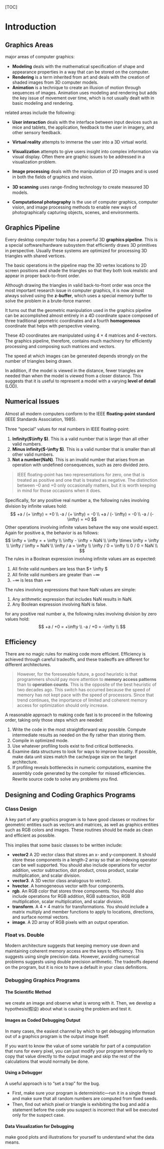 [TOC]

# Introduction

## Graphics Areas

 major areas of computer graphics:

- **Modeling** deals with the mathematical speciﬁcation of shape and appearance properties in a way that can be stored on the computer.
- **Rendering** is a term inherited from art and deals with the creation of shaded images from 3D computer models.
- **Animation** is a technique to create an illusion of motion through sequences of images.  Animation uses modeling and rendering but adds the key issue of movement over time, which is not usually dealt with in basic modeling and rendering.

 related areas include the following:

- **User interaction** deals with the interface between input devices such as mice and tablets, the application, feedback to the user in imagery, and other sensory feedback. 

- **Virtual reality** attempts to immerse the user into a 3D virtual world.
- **Visualization**  attempts to give users insight into complex information via visual display. Often there are graphic issues to be addressed in a visualization problem.
- **Image processing** deals with the manipulation of 2D images and is used in both the ﬁelds of graphics and vision.
- **3D scanning** uses range-ﬁnding technology to create measured 3D models.
- **Computational photography**  is the use of computer graphics, computer vision, and image processing methods to enable new ways of photographically capturing objects, scenes, and environments.



## Graphics Pipeline

Every desktop computer today has a powerful 3D **graphics pipeline**. This is a special software/hardware subsystem that efﬁciently draws 3D primitives in perspective. Usually these systems are optimized for processing 3D triangles with shared vertices.

The basic operations in the pipeline map the 3D vertex locations to 2D screen positions and shade the triangles so that they both look realistic and appear in proper back-to-front order.

Although drawing the triangles in valid back-to-front order was once the most important research issue in computer graphics, it is now almost always solved using the **z-buffer**, which uses a special memory buffer to solve the problem in a brute-force manner.

It turns out that the geometric manipulation used in the graphics pipeline can be accomplished almost entirely in a 4D coordinate space composed of three traditional geometric coordinates and a fourth **homogeneous** coordinate that helps with perspective viewing. 

These 4D coordinates are manipulated using 4 × 4 matrices and 4-vectors. The graphics pipeline, therefore, contains much machinery for efﬁciently processing and composing such matrices and vectors.

The speed at which images can be generated depends strongly on the number of triangles being drawn.

In addition, if the model is viewed in the distance, fewer triangles are needed than when the model is viewed from a closer distance. This suggests that it is useful to represent a model with a varying **level of detail** (LOD).

## Numerical Issues

Almost all modern computers conform to the IEEE **ﬂoating-point standard** (IEEE Standards Association, 1985).

Three “special” values for real numbers in IEEE ﬂoating-point:

1. **Infinity($\infty $)**. This is a valid number that is larger than all other valid numbers.
2. **Minus infinity($-\infty $)**. This is a valid number that is smaller than all other valid numbers.
3. **Not a number(NaN)**. This is an invalid number that arises from an operation with undefined consequences, such as zero divided zero.

> IEEE ﬂoating-point has two representations for zero, one that is treated as positive and one that is treated as negative. The distinction between –0 and +0 only occasionally matters, but it is worth keeping in mind for those occasions when it does.

Speciﬁcally, for any positive real number a, the following rules involving division by inﬁnite values hold:
$$
+a / (+ \infty) = +0 \\
-a / (+ \infty) = -0 \\
+a / (- \infty) = -0 \\
-a / (- \infty) = +0
$$
Other operations involving inﬁnite values behave the way one would expect. Again for positive a, the behavior is as follows:
$$
\infty + \infty = + \infty \\
\infty - \infty = NaN \\
\infty \times \infty = \infty \\
\infty / \infty = NaN \\
\infty / a = \infty \\
\infty / 0 = \infty \\
0 / 0 = NaN \\
$$
The rules in a Boolean expression involving inﬁnite values are as expected:

1. All ﬁnite valid numbers are less than $+ \infty $
2. All ﬁnite valid numbers are greater than $-\infty$
3. $- \infty$ is less than $+ \infty$

The rules involving expressions that have NaN values are simple:

1. Any arithmetic expression that includes NaN results in NaN.
2. Any Boolean expression involving NaN is false.

for any positive real number a, the following rules involving division by zero values hold:
$$
+a / +0 = +\infty \\
-a / +0 = -\infty \\
$$

## Efficiency

There are no magic rules for making code more efﬁcient. Efﬁciency is achieved through careful tradeoffs, and these tradeoffs are different for different architectures.

> However, for the foreseeable future, a good heuristic is that programmers should pay more attention to **memory access patterns** than to **operation counts**. This is the opposite of the best heuristic of two decades ago. This switch has occurred because the speed of memory has not kept pace with the speed of processors. Since that trend continues, the importance of limited and coherent memory access for optimization should only increase.

A reasonable approach to making code fast is to proceed in the following order, taking only those steps which are needed:

1. Write the code in the most straightforward way possible. Compute intermediate results as needed on the ﬂy rather than storing them.
2.  Compile in optimized mode.
3.  Use whatever proﬁling tools exist to ﬁnd critical bottlenecks.
4.  Examine data structures to look for ways to improve locality. If possible, make data unit sizes match the cache/page size on the target architecture. 
5. If proﬁling reveals bottlenecks in numeric computations, examine the assembly code generated by the compiler for missed efﬁciencies. Rewrite source code to solve any problems you ﬁnd.

## Designing and Coding Graphics Programs

### Class Design

A key part of any graphics program is to have good classes or routines for geometric entities such as vectors and matrices, as well as graphics entities such as RGB colors and images. These routines should be made as clean and efﬁcient as possible.

This implies that some basic classes to be written include:

- **vector2**  A 2D vector class that stores an x- and y-component. It should store these components in a length-2 array so that an indexing operator can be well supported. You should also include operations for vector addition, vector subtraction, dot product, cross product, scalar multiplication, and scalar division.
-  **vector3**. A 3D vector class analogous to vector2.
-  **hvector**. A homogeneous vector with four components.
-  **rgb**. An RGB color that stores three components. You should also include operations for RGB addition, RGB subtraction, RGB multiplication, scalar multiplication, and scalar division.
- **transform**. A 4 × 4 matrix for transformations. You should include a matrix multiply and member functions to apply to locations, directions, and surface normal vectors.
- **image**. A 2D array of RGB pixels with an output operation.

### Float vs. Double

Modern architecture suggests that keeping memory use down and maintaining coherent memory access are the keys to efﬁciency. This suggests using single precision data. However, avoiding numerical problems suggests using double precision arithmetic. The tradeoffs depend on the program, but it is nice to have a default in your class deﬁnitions.

### Debugging Graphics Programs

#### The Scientific Method

we create an image and observe what is wrong with it. Then, we develop a hypothesis(假设) about what is causing the problem and test it.

#### Images as Coded Debugging Output

In many cases, the easiest channel by which to get debugging information out of a graphics program is the output image itself. 

If you want to know the value of some variable for part of a computation that runs for every pixel, you can just modify your program temporarily to copy that value directly to the output image and skip the rest of the calculations that would normally be done. 

#### Using a Debugger

A useful approach is to “set a trap” for the bug.

- First, make sure your program is deterministic—run it in a single thread and make sure that all random numbers are computed from ﬁxed seeds. 
- Then, ﬁnd out which pixel or triangle is exhibiting the bug and add a statement before the code you suspect is incorrect that will be executed only for the suspect case. 

#### Data Visualization for Debugging

make good plots and illustrations for yourself to understand what the data means.